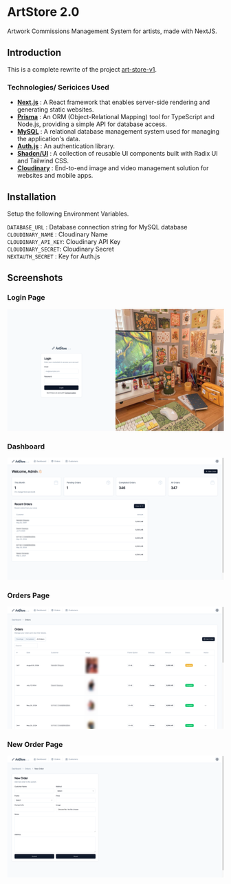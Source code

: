 # ArtStore 2.0

Artwork Commissions Management System for artists, made with NextJS.

## Introduction

This is a complete rewrite of the project [art-store-v1](https://github.com/sandxru/art-store).

### Technologies/ Sericices Used

- **[Next.js](https://nextjs.org/)** : A React framework that enables server-side rendering and generating static websites.
- **[Prisma](https://www.prisma.io/)** : An ORM (Object-Relational Mapping) tool for TypeScript and Node.js, providing a simple API for database access.
- **[MySQL](https://www.mysql.com/)** : A relational database management system used for managing the application's data.
- **[Auth.js](https://authjs.dev//)** : An authentication library.
- **[Shadcn/UI](https://shadcn.dev/)** : A collection of reusable UI components built with Radix UI and Tailwind CSS.
- **[Cloudinary](https://cloudinary.com/)** : End-to-end image and video management solution for websites and mobile apps.

## Installation

Setup the following Environment Variables.

`DATABASE_URL` : Database connection string for MySQL database<br>
`CLOUDINARY_NAME` : Cloudinary Name<br>
`CLOUDINARY_API_KEY`: Cloudinary API Key<br>
`CLOUDINARY_SECRET`: Cloudinary Secret<br>
`NEXTAUTH_SECRET` : Key for Auth.js<br>

## Screenshots

### Login Page

![Login Page](https://raw.githubusercontent.com/sandxru/art-store-v2/main/screenshots/screen-shot-1.png)

### Dashboard

![Dashboard](https://raw.githubusercontent.com/sandxru/art-store-v2/main/screenshots/screen-shot-2.png)

### Orders Page

![Orders Page](https://raw.githubusercontent.com/sandxru/art-store-v2/main/screenshots/screen-shot-3.png)

### New Order Page

![New Order Page](https://raw.githubusercontent.com/sandxru/art-store-v2/main/screenshots/screen-shot-4.png)
